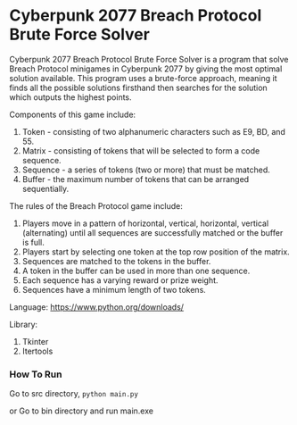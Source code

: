 # Cyberpunk 2077 Breach Protocol Brute Force Solver</h1>

Cyberpunk 2077 Breach Protocol Brute Force Solver is a program that solve Breach Protocol minigames in Cyberpunk 2077 by giving the most optimal solution available. This program uses a brute-force approach, meaning it finds all the possible solutions firsthand then searches for the solution which outputs the highest points.


Components of this game include:
1. Token - consisting of two alphanumeric characters such as E9, BD, and 55.
2. Matrix - consisting of tokens that will be selected to form a code sequence.
3. Sequence - a series of tokens (two or more) that must be matched.
4. Buffer - the maximum number of tokens that can be arranged sequentially.


The rules of the Breach Protocol game include:
1. Players move in a pattern of horizontal, vertical, horizontal, vertical (alternating) until all sequences are successfully matched or the buffer is full.
2. Players start by selecting one token at the top row position of the matrix.
3. Sequences are matched to the tokens in the buffer.
4. A token in the buffer can be used in more than one sequence.
5. Each sequence has a varying reward or prize weight.
6. Sequences have a minimum length of two tokens.


Language: https://www.python.org/downloads/

Library:
1. Tkinter
2. Itertools

### How To Run
Go to src directory,
`python main.py`

or Go to bin directory and run
main.exe
